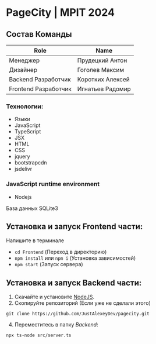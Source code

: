 # PageCity | MPIT 2024
## Состав Команды
|Role           |Name                       |
|---------------|---------------------------|
|Менеджер        |Прудецкий Антон     |
|Дизайнер  |Гоголев Максим        |
|Backend Разработчик	| Коротких Алексей |
|Frontend Разработчик | Игнатьев Радомир |

### Технологии:
- Языки
- JavaScript
- TypeScript
- JSX
- HTML
- CSS
- jquery
- bootstrapcdn
- jsdelivr

### JavaScript runtime environment
- Nodejs

База данных
SQLite3

## Установка и запуск Frontend части:
Напишите в терминале
- `cd Frontend` (Переход в директорию)
- `npm install` или `npm i` (Установка зависимостей)
- `npm start` (Запуск сервера)
## Установка и запуск Backend части:
1. Скачайте и установите [NodeJS](https://nodejs.org/). 
2. Скопируйте репозиторий (Если уже не сделали этого)
```
git clone https://github.com/JustAlexeyDev/pagecity.git
```
4. Переместитесь в папку *Backend*:
```
npx ts-node src/server.ts
```
